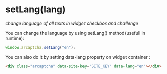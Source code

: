 # setLang(lang)

_change language of all texts in widget checkbox and challenge_

You can change the language by using setLang() method(usefull in runtime):

```js
window.arcaptcha.setLang("en");
```

You can also do it by setting data-lang property on widget container :

```html
<div class="arcaptcha" data-site-key="SITE_KEY" data-lang="en"></div>
```
